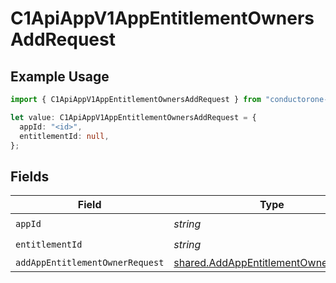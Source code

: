 # C1ApiAppV1AppEntitlementOwnersAddRequest

## Example Usage

```typescript
import { C1ApiAppV1AppEntitlementOwnersAddRequest } from "conductorone-sdk-typescript/sdk/models/operations";

let value: C1ApiAppV1AppEntitlementOwnersAddRequest = {
  appId: "<id>",
  entitlementId: null,
};
```

## Fields

| Field                                                                                               | Type                                                                                                | Required                                                                                            | Description                                                                                         |
| --------------------------------------------------------------------------------------------------- | --------------------------------------------------------------------------------------------------- | --------------------------------------------------------------------------------------------------- | --------------------------------------------------------------------------------------------------- |
| `appId`                                                                                             | *string*                                                                                            | :heavy_check_mark:                                                                                  | N/A                                                                                                 |
| `entitlementId`                                                                                     | *string*                                                                                            | :heavy_check_mark:                                                                                  | N/A                                                                                                 |
| `addAppEntitlementOwnerRequest`                                                                     | [shared.AddAppEntitlementOwnerRequest](../../../sdk/models/shared/addappentitlementownerrequest.md) | :heavy_minus_sign:                                                                                  | N/A                                                                                                 |